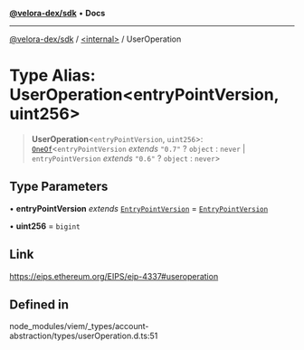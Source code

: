 [**@velora-dex/sdk**](../../README.md) • **Docs**

***

[@velora-dex/sdk](../../globals.md) / [\<internal\>](../README.md) / UserOperation

# Type Alias: UserOperation\<entryPointVersion, uint256\>

> **UserOperation**\<`entryPointVersion`, `uint256`\>: [`OneOf`](OneOf.md)\<`entryPointVersion` *extends* `"0.7"` ? `object` : `never` \| `entryPointVersion` *extends* `"0.6"` ? `object` : `never`\>

## Type Parameters

• **entryPointVersion** *extends* [`EntryPointVersion`](EntryPointVersion.md) = [`EntryPointVersion`](EntryPointVersion.md)

• **uint256** = `bigint`

## Link

https://eips.ethereum.org/EIPS/eip-4337#useroperation

## Defined in

node\_modules/viem/\_types/account-abstraction/types/userOperation.d.ts:51
